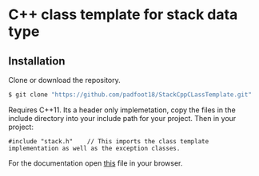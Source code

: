 # C++ class template for stack data type

## Installation
Clone or download the repository.
```sh
$ git clone "https://github.com/padfoot18/StackCppCLassTemplate.git"
```
Requires C++11. Its a header only implemetation, copy the files in the include directory into your include path for your project. Then in your project:

    #include "stack.h"    // This imports the class template implementation as well as the exception classes.

For the documentation open [this](doc/html/index.html) file in your browser.
